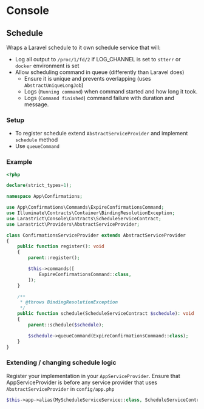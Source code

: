 # Console

## Schedule

Wraps a Laravel schedule to it own schedule service that will:

- Log all output to `/proc/1/fd/2` if LOG_CHANNEL is set to `stterr` or `docker` environment is set
- Allow scheduling command in queue (differently than Laravel does)
  - Ensure it is unique and prevents overlapping (uses `AbstractUniqueLongJob`)
  - Logs (`Running command`) when command started and how long it took.
  - Logs (`Command finished`) command failure with duration and message.

### Setup

- To register schedule extend `AbstractServiceProvider` and implement `schedule` method
- Use `queueCommand`

### Example

```php
<?php

declare(strict_types=1);

namespace App\Confirmations;

use App\Confirmations\Commands\ExpireConfirmationsCommand;
use Illuminate\Contracts\Container\BindingResolutionException;
use Larastrict\Console\Contracts\ScheduleServiceContract;
use Larastrict\Providers\AbstractServiceProvider;

class ConfirmationsServiceProvider extends AbstractServiceProvider
{
    public function register(): void
    {
        parent::register();

        $this->commands([
            ExpireConfirmationsCommand::class,
        ]);
    }

    /**
     * @throws BindingResolutionException
     */
    public function schedule(ScheduleServiceContract $schedule): void
    {
        parent::schedule($schedule);

        $schedule->queueCommand(ExpireConfirmationsCommand::class);
    }
}

```

### Extending / changing schedule logic

Register your implementation in your `AppServiceProvider`. Ensure that AppServiceProvider is before any service
provider that uses `AbstractServiceProvider` in `config/app.php`

```php
$this->app->alias(MyScheduleServiceService::class, ScheduleServiceContract::class);
```
